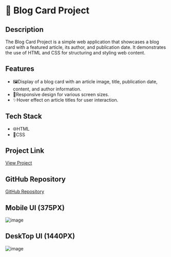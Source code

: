 # 📝 Blog Card Project

## Description
The Blog Card Project is a simple web application that showcases a blog card with a featured article, its author, and publication date. It demonstrates the use of HTML and CSS for structuring and styling web content.

## Features
- 🖼️Display of a blog card with an article image, title, publication date, content, and author information.
-  📱Responsive design for various screen sizes.
- ✨Hover effect on article titles for user interaction.

## Tech Stack
- 🌐HTML
- 🎨CSS

## Project Link
[View Project](https://blog-preview-card-main-chi.vercel.app/) 

## GitHub Repository
[GitHub Repository](https://github.com/Vishwanathanselvamoorthy/blog-preview-card-main) 

## Mobile UI (375PX) 
![image](https://github.com/Vishwanathanselvamoorthy/blog-preview-card-main/assets/147639866/0c7ceac1-d7a4-4430-af87-d89be4e23c21)

## DeskTop UI (1440PX) 
![image](https://github.com/Vishwanathanselvamoorthy/blog-preview-card-main/assets/147639866/81c80960-9fa3-48d6-9643-a0ac7c9ecf16)




